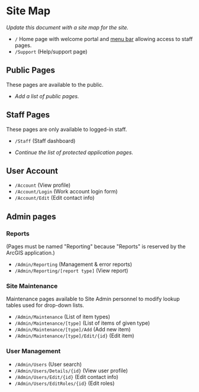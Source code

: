 # Site Map

*Update this document with a site map for the site.*

* `/` Home page with welcome portal and [menu bar](Menu%20bar.md) allowing access to staff pages.
* `/Support` (Help/support page)

## Public Pages

These pages are available to the public.

* *Add a list of public pages.*

## Staff Pages

These pages are only available to logged-in staff.

* `/Staff` (Staff dashboard)

* *Continue the list of protected application pages.*

## User Account

* `/Account` (View profile)
* `/Account/Login` (Work account login form)
* `/Account/Edit` (Edit contact info)

## Admin pages

### Reports

(Pages must be named "Reporting" because "Reports" is reserved by the ArcGIS application.)

* `/Admin/Reporting` (Management & error reports)
* `/Admin/Reporting/[report type]` (View report)

### Site Maintenance

Maintenance pages available to Site Admin personnel to modify lookup tables used for drop-down lists.

* `/Admin/Maintenance` (List of item types)
* `/Admin/Maintenance/[type]` (List of items of given type)
* `/Admin/Maintenance/[type]/Add` (Add new item)
* `/Admin/Maintenance/[type]/Edit/{id}` (Edit item)

### User Management

* `/Admin/Users` (User search)
* `/Admin/Users/Details/{id}` (View user profile)
* `/Admin/Users/Edit/{id}` (Edit contact info)
* `/Admin/Users/EditRoles/{id}` (Edit roles)
